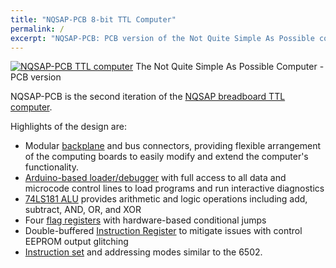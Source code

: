```yaml
---
title: "NQSAP-PCB 8-bit TTL Computer"
permalink: /
excerpt: "NQSAP-PCB: PCB version of the Not Quite Simple As Possible computer"
---
```


[![NQSAP-PCB TTL computer](assets/images/build5-500.jpg "NQSAP-PCB")](assets/images/build5.jpg)
The Not Quite Simple As Possible Computer - PCB version

NQSAP-PCB is the second iteration of the
[NQSAP breadboard TTL computer](https://tomnisbet.github.io/nqsap/).

Highlights of the design are:

* Modular [backplane](docs/backplane) and bus connectors, providing flexible arrangement
 of the computing boards to easily modify and extend the computer's functionality.
* [Arduino-based loader/debugger](docs/loader/) with full access to all data and microcode
control lines to load programs and run interactive diagnostics
* [74LS181 ALU](docs/alu) provides arithmetic and logic operations including add,
subtract, AND, OR, and XOR
* Four [flag registers](docs/flags) with hardware-based conditional jumps
* Double-buffered [Instruction Register](docs/ir-rc) to mitigate issues with control EEPROM output glitching
* [Instruction set](docs/in-summary) and addressing modes similar to the 6502.
